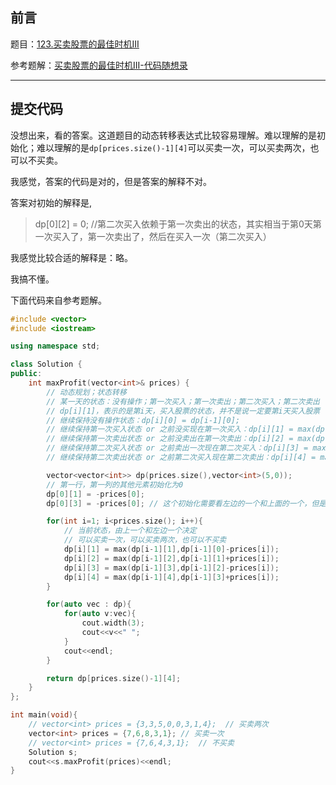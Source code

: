 ## 前言

题目：[123.买卖股票的最佳时机III](https://leetcode-cn.com/problems/best-time-to-buy-and-sell-stock-iii/)

参考题解：[买卖股票的最佳时机III-代码随想录](https://github.com/youngyangyang04/leetcode-master/blob/master/problems/0123.%E4%B9%B0%E5%8D%96%E8%82%A1%E7%A5%A8%E7%9A%84%E6%9C%80%E4%BD%B3%E6%97%B6%E6%9C%BAIII.md)

---

## 提交代码

没想出来，看的答案。这道题目的动态转移表达式比较容易理解。难以理解的是初始化；难以理解的是`dp[prices.size()-1][4]`可以买卖一次，可以买卖两次，也可以不买卖。

我感觉，答案的代码是对的，但是答案的解释不对。

答案对初始的解释是,

> dp[0][2] = 0; //第二次买入依赖于第一次卖出的状态，其实相当于第0天第一次买入了，第一次卖出了，然后在买入一次（第二次买入）

我感觉比较合适的解释是：略。

我搞不懂。

下面代码来自参考题解。

```c++
#include <vector>
#include <iostream>

using namespace std;

class Solution {
public:
    int maxProfit(vector<int>& prices) {
        // 动态规划；状态转移
        // 某一天的状态：没有操作；第一次买入；第一次卖出；第二次买入；第二次卖出
        // dp[i][1]，表示的是第i天，买入股票的状态，并不是说一定要第i天买入股票
        // 继续保持没有操作状态：dp[i][0] = dp[i-1][0];
        // 继续保持第一次买入状态 or 之前没买现在第一次买入：dp[i][1] = max(dp[i-1][1],dp[i-1][0]-prices[i])
        // 继续保持第一次卖出状态 or 之前没卖出在第一次卖出：dp[i][2] = max(dp[i-1][2],dp[i-1][1]+prices[i])
        // 继续保持第二次买入状态 or 之前卖出一次现在第二次买入：dp[i][3] = max(dp[i-1][3],dp[i-1][2]-prices[i])
        // 继续保持第二次卖出状态 or 之前第二次买入现在第二次卖出：dp[i][4] = max(dp[i-1][4],dp[i-1][3]+prices[i])

        vector<vector<int>> dp(prices.size(),vector<int>(5,0));
        // 第一行，第一列的其他元素初始化为0
        dp[0][1] = -prices[0];
        dp[0][3] = -prices[0]; // 这个初始化需要看左边的一个和上面的一个，但是上面没有；答案是买入/卖出/再买入;很难理解哦

        for(int i=1; i<prices.size(); i++){
            // 当前状态，由上一个和左边一个决定
            // 可以买卖一次，可以买卖两次，也可以不买卖
            dp[i][1] = max(dp[i-1][1],dp[i-1][0]-prices[i]);
            dp[i][2] = max(dp[i-1][2],dp[i-1][1]+prices[i]);
            dp[i][3] = max(dp[i-1][3],dp[i-1][2]-prices[i]);
            dp[i][4] = max(dp[i-1][4],dp[i-1][3]+prices[i]);
        }

        for(auto vec : dp){
            for(auto v:vec){
                cout.width(3);
                cout<<v<<" ";
            }
            cout<<endl;
        }

        return dp[prices.size()-1][4];
    }
};

int main(void){
    // vector<int> prices = {3,3,5,0,0,3,1,4};  // 买卖两次
    vector<int> prices = {7,6,8,3,1}; // 买卖一次
    // vector<int> prices = {7,6,4,3,1};  // 不买卖
    Solution s;
    cout<<s.maxProfit(prices)<<endl;
}
```